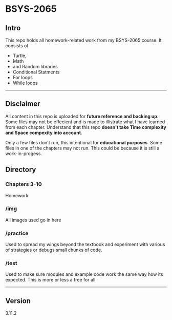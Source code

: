# BSYS-2065

## Intro
This repo holds all homework-related work from my BSYS-2065 course. It consists of 
* Turtle, 
* Math
* and Random libraries
* Conditional Statments
* For loops
* While loops

---

## Disclaimer
All content in this repo is uploaded for **future reference and backing up**. Some files may not be effecient and is made to illistrate what I have learned from each chapter. Understand that this repo **doesn't take Time complexity and Space compexity into account**. 

Only a few files don't run, this intentional for **educational purposes**. Some files in one of the chapters may not run. This could be because it is still a work-in-progess. 

## Directory
### Chapters 3-10
Homework

### /img
All images used go in here

### /practice
Used to spread my wings beyond the textbook and experiment with various of strategies or debugs small chunks of code. 

### /test 
Used to make sure modules and example code work the same way how its expected. This is more or less a free for all

---

## Version
3.11.2